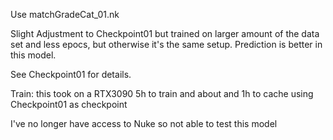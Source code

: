 Use matchGradeCat_01.nk

Slight Adjustment to Checkpoint01 but trained on larger amount of the data set and less epocs, but otherwise it's the same setup. Prediction is better in this model.

See Checkpoint01 for details.

Train:
this took on a RTX3090 5h to train and about and 1h to cache using Checkpoint01 as checkpoint

I've no longer have access to Nuke so not able to test this model

